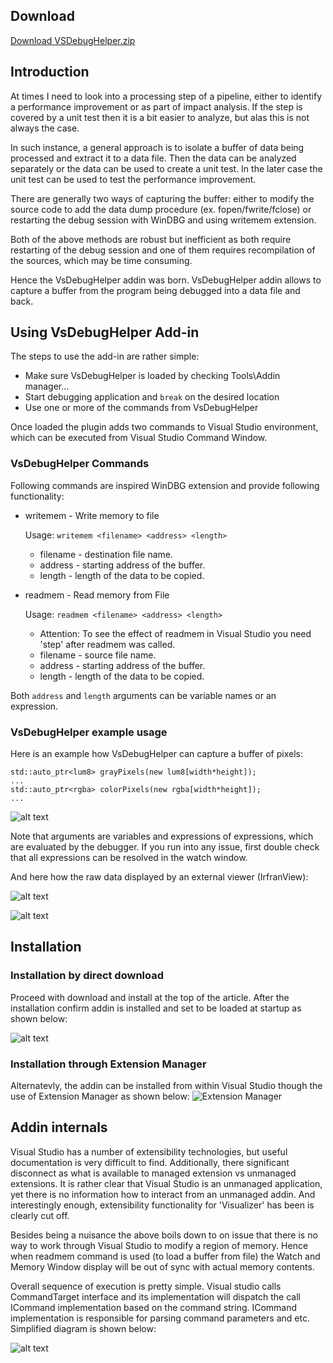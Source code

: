 ## Download
[Download VSDebugHelper.zip](VSDebugHelper.vsi "VSDebugHelper.vsi")

## Introduction
At times I need to look into a processing step of a pipeline, either to
identify a performance improvement or as part of impact analysis. If 
the step is covered by a unit test then it is a bit easier to analyze, 
but alas this is not always the case.

In such instance, a general approach is to isolate a buffer of data
being processed and extract it to a data file. Then the data can be
analyzed separately or the data can be used to create a unit test. In 
the later case the unit test can be used to test the performance 
improvement.

There are generally two ways of capturing the buffer: either to modify
the source code to add the data dump procedure (ex. fopen/fwrite/fclose)
or restarting the debug session with WinDBG and using writemem extension.

Both of the above methods are robust but inefficient as both require restarting
of the debug session and one of them requires recompilation of the
sources, which may be time consuming. 

Hence the VsDebugHelper addin was born. VsDebugHelper addin allows to
capture a buffer from the program being debugged into a data file and back.


## Using VsDebugHelper Add-in
The steps to use the add-in are rather simple:

+ Make sure VsDebugHelper is loaded by checking Tools\Addin manager...
+ Start debugging application and `break` on the desired location
+ Use one or more of the commands from VsDebugHelper

Once loaded the plugin adds two commands to Visual Studio environment, 
which can be executed from Visual Studio Command Window.

### VsDebugHelper Commands
Following commands are inspired WinDBG extension and provide following 
functionality:

+ writemem - Write memory to file
  
  Usage: `writemem <filename> <address> <length>`
    
  + filename - destination file name.
  + address - starting address of the buffer. 
  + length - length of the data to be copied. 
  
+ readmem - Read memory from File

  Usage: `readmem <filename> <address> <length>`

  + Attention: To see the effect of readmem in Visual Studio you need
'step' after readmem was called.
  + filename - source file name.
  + address - starting address of the buffer. 
  + length - length of the data to be copied.
  
Both `address` and `length` arguments can be variable names or an expression.

### VsDebugHelper example usage
Here is an example how VsDebugHelper can capture a buffer of pixels:

    std::auto_ptr<lum8> grayPixels(new lum8[width*height]);
    ...
    std::auto_ptr<rgba> colorPixels(new rgba[width*height]);
    ...
    

![alt text](command.png "Command")

Note that arguments are variables and expressions of expressions, which are
evaluated by the debugger. If you run into any issue, first double check that
all expressions can be resolved in the watch window.

And here how the raw data displayed by an external viewer (IrfranView): 

![alt text](gray.png "Gray")

![alt text](color.png "Color")

## Installation
### Installation by direct download
Proceed with download and install at the top of the article. After the installation
confirm addin is installed and set to be loaded at startup as shown below:

![alt text](manager.png "Color")

### Installation through Extension Manager
Alternatevly, the addin can be installed from within Visual Studio though
the use of Extension Manager as shown below:
![](extmanager.png "Extension Manager")

## Addin internals
Visual Studio has a number of extensibility technologies, but useful
documentation is very difficult to find. Additionally, there significant
disconnect as what is available to managed extension vs unmanaged
extensions. It is rather clear that Visual Studio is an unmanaged
application, yet there is no information how to interact from an unmanaged 
addin. And interestingly enough, extensibility functionality for 'Visualizer' 
has been is clearly cut off.

Besides being a nuisance the above boils down to on issue that there is no way to
work through Visual Studio to modify a region of memory. Hence when readmem command
is used (to load a buffer from file) the Watch and Memory Window display will be 
out of sync with actual memory contents. 

Overall sequence of execution is pretty simple. Visual studio calls CommandTarget 
interface and its implementation will dispatch the call ICommand implementation based 
on the command string. ICommand implementation is responsible for parsing command 
parameters and etc. Simplified diagram is shown below:

![alt text](execseq.png "Sequence")

